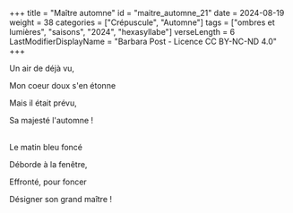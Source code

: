 +++
title = "Maître automne"
id = "maitre_automne_21"
date = 2024-08-19
weight = 38
categories = ["Crépuscule", "Automne"]
tags = ["ombres et lumières", "saisons", "2024", "hexasyllabe"]
verseLength = 6
LastModifierDisplayName = "Barbara Post - Licence CC BY-NC-ND 4.0"
+++

Un air de déjà vu,

Mon coeur doux s'en étonne

Mais il était prévu,

Sa majesté l'automne !

 \
Le matin bleu foncé

Déborde à la fenêtre,

Effronté, pour foncer

Désigner son grand maître !
